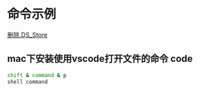 # 命令示例
[删除.DS_Store](../daily/2020/12/16.md)

## mac下安装使用vscode打开文件的命令 code

```bash
shift & command & p
shell command
```